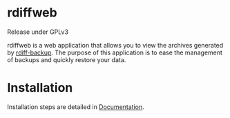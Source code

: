rdiffweb
========
Release under GPLv3

rdiffweb is a web application that allows you to view the archives generated
by [rdiff-backup](http://www.nongnu.org/rdiff-backup/). The purpose of this
application is to ease the management of backups and quickly restore your data.

# Installation

Installation steps are detailed in [Documentation](doc/index.md#installation).
